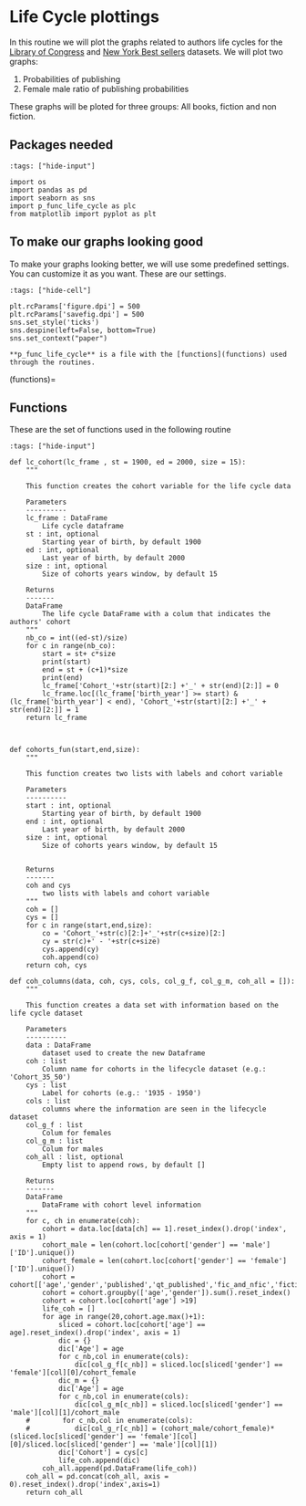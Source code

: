 # Life Cycle plottings

In this routine we will plot the graphs related to authors life cycles for the [Library of Congress](https://www.loc.gov) and [New York Best sellers](https://www.nytimes.com/books/best-sellers/) datasets. We will plot two graphs:

1. Probabilities of publishing
2. Female male ratio of publishing probabilities
 
These graphs will be ploted for three groups: All books, fiction and non fiction.

## Packages needed

```{code-cell}
:tags: ["hide-input"]

import os 
import pandas as pd
import seaborn as sns
import p_func_life_cycle as plc
from matplotlib import pyplot as plt
```
## To make our graphs looking good
To make your graphs looking better, we will use some predefined settings. You can customize it as you want. These
are our settings.

```{code-cell}
:tags: ["hide-cell"]

plt.rcParams['figure.dpi'] = 500
plt.rcParams['savefig.dpi'] = 500
sns.set_style('ticks')
sns.despine(left=False, bottom=True)
sns.set_context("paper")
```

```{warning}
**p_func_life_cycle** is a file with the [functions](functions) used through the routines.
```

(functions)=
## Functions

These are the set of functions used in the following routine

```{code-cell}
:tags: ["hide-input"]

def lc_cohort(lc_frame , st = 1900, ed = 2000, size = 15):
    """
    
    This function creates the cohort variable for the life cycle data

    Parameters
    ----------
    lc_frame : DataFrame
        Life cycle dataframe
    st : int, optional
        Starting year of birth, by default 1900
    ed : int, optional
        Last year of birth, by default 2000
    size : int, optional
        Size of cohorts years window, by default 15

    Returns
    -------
    DataFrame
        The life cycle DataFrame with a colum that indicates the authors' cohort
    """
    nb_co = int((ed-st)/size)
    for c in range(nb_co):
        start = st+ c*size
        print(start)
        end = st + (c+1)*size
        print(end)
        lc_frame['Cohort_'+str(start)[2:] +'_' + str(end)[2:]] = 0
        lc_frame.loc[(lc_frame['birth_year'] >= start) & (lc_frame['birth_year'] < end), 'Cohort_'+str(start)[2:] +'_' + str(end)[2:]] = 1
    return lc_frame



def cohorts_fun(start,end,size):
    """
    
    This function creates two lists with labels and cohort variable

    Parameters
    ----------
    start : int, optional
        Starting year of birth, by default 1900
    end : int, optional
        Last year of birth, by default 2000
    size : int, optional
        Size of cohorts years window, by default 15


    Returns
    -------
    coh and cys
        two lists with labels and cohort variable
    """
    coh = []
    cys = []
    for c in range(start,end,size):
        co = 'Cohort_'+str(c)[2:]+'_'+str(c+size)[2:]
        cy = str(c)+' - '+str(c+size)
        cys.append(cy)
        coh.append(co)
    return coh, cys

def coh_columns(data, coh, cys, cols, col_g_f, col_g_m, coh_all = []):
    """
    
    This function creates a data set with information based on the life cycle dataset

    Parameters
    ----------
    data : DataFrame
        dataset used to create the new Dataframe
    coh : list
        Column name for cohorts in the lifecycle dataset (e.g.: 'Cohort_35_50')
    cys : list
        Label for cohorts (e.g.: '1935 - 1950')
    cols : list
        columns where the information are seen in the lifecycle dataset
    col_g_f : list
        Colum for females 
    col_g_m : list
        Colum for males 
    coh_all : list, optional
        Empty list to append rows, by default []

    Returns
    -------
    DataFrame
        DataFrame with cohort level information 
    """
    for c, ch in enumerate(coh):
        cohort = data.loc[data[ch] == 1].reset_index().drop('index', axis = 1)
        cohort_male = len(cohort.loc[cohort['gender'] == 'male']['ID'].unique())
        cohort_female = len(cohort.loc[cohort['gender'] == 'female']['ID'].unique())
        cohort = cohort[['age','gender','published','qt_published','fic_and_nfic','fiction','non_fiction']]
        cohort = cohort.groupby(['age','gender']).sum().reset_index()
        cohort = cohort.loc[cohort['age'] >19]
        life_coh = []
        for age in range(20,cohort.age.max()+1):
            sliced = cohort.loc[cohort['age'] == age].reset_index().drop('index', axis = 1)
            dic = {}
            dic['Age'] = age
            for c_nb,col in enumerate(cols):
                dic[col_g_f[c_nb]] = sliced.loc[sliced['gender'] == 'female'][col][0]/cohort_female
            dic_m = {}
            dic['Age'] = age
            for c_nb,col in enumerate(cols):
                dic[col_g_m[c_nb]] = sliced.loc[sliced['gender'] == 'male'][col][1]/cohort_male
    #        for c_nb,col in enumerate(cols):
    #           dic[col_g_r[c_nb]] = (cohort_male/cohort_female)*(sliced.loc[sliced['gender'] == 'female'][col][0]/sliced.loc[sliced['gender'] == 'male'][col][1])
            dic['Cohort'] = cys[c]
            life_coh.append(dic)
        coh_all.append(pd.DataFrame(life_coh))
    coh_all = pd.concat(coh_all, axis = 0).reset_index().drop('index',axis=1)
    return coh_all
```